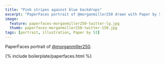 ```yaml
---
title: "Pink stripes against blue backdrops"
excerpt: "PaperFaces portrait of @morganmiller250 drawn with Paper by 53 on an iPad."
image: 
  feature: paperfaces-morganmiller250-twitter-lg.jpg
  thumb: paperfaces-morganmiller250-twitter-150.jpg
tags: [portrait, illustration, Paper by 53]
---
```


PaperFaces portrait of [@morganmiller250](http://twitter.com/morganmiller250).

{% include boilerplate/paperfaces.html %}